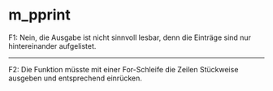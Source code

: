 # m_pprint

F1: Nein, die Ausgabe ist nicht sinnvoll lesbar, denn die Einträge sind nur hintereinander aufgelistet.

---

F2: Die Funktion müsste mit einer For-Schleife die Zeilen Stückweise ausgeben und entsprechend einrücken.
